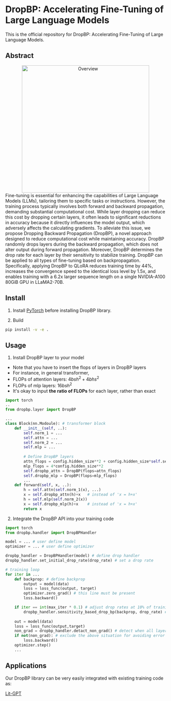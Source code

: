 # DropBP: Accelerating Fine-Tuning of Large Language Models
This is the official repository for DropBP: Accelerating Fine-Tuning of Large Language Models.

## Abstract
<div align="center">
    <img width="400" alt="Overview" src="https://github.com/WooSunghyeon/dropbp/assets/85105077/95bfa537-b4e6-4e84-88b6-a46c550fd39e">
</div>
Fine-tuning is essential for enhancing the capabilities of Large Language Models (LLMs), tailoring them to specific tasks or instructions. However, the training process typically involves both forward and backward propagation, demanding substantial computational cost. While layer dropping can reduce this cost by dropping certain layers, it often leads to significant reductions in accuracy because it directly influences the model output, which adversely affects the calculating gradients. To alleviate this issue, we propose Dropping Backward Propagation (DropBP), a novel approach designed to reduce computational cost while maintaining accuracy. DropBP randomly drops layers during the backward propagation, which does not alter output during forward propagation. Moreover, DropBP determines the drop rate for each layer by their sensitivity to stabilize training. DropBP can be applied to all types of fine-tuning based on backpropagation. Specifically, applying DropBP to QLoRA reduces training time by 44%, increases the convergence speed to the identical loss level by 1.5x, and enables training with a 6.2x larger sequence length on a single NVIDIA-A100 80GiB GPU in LLaMA2-70B.

## Install
1. Install [PyTorch](https://pytorch.org/) before installing DropBP library.

2. Build
```bash
pip install -v -e .
```
## Usage

1. Install DropBP layer to your model
+ Note that you have to insert the flops of layers in DropBP layers
+ For instance, in general transformer,
+ FLOPs of attention layers: $4bsh^2+4bhs^2$
+ FLOPs of mlp layers: $16bsh^2$
+ It's okay to input **the ratio of FLOPs** for each layer, rather than exact

```python
import torch
..
from dropbp.layer import DropBP

...
class Block(nn.Modoule): # transformer block
    def __init__(self, ..):
        self.norm_1 = ...
        self.attn = ...
        self.norm_2 = ...
        self.mlp = ...
        
        # Define DropBP layers
        attn_flops = config.hidden_size**2 + config.hidden_size*self.sequence_length 
        mlp_flops = 4*config.hidden_size**2
        self.dropbp_attn = DropBP(flops=attn_flops)
        self.dropbp_mlp = DropBP(flops=mlp_flops)
        ...
    def forward(self, x, ..):
        h = self.attn(self.norm_1(x), ...)
        x = self.dropbp_attn(h)+x   # instead of 'x = h+x'  
        h = self.mlp(self.norm_2(x))
        x = self.dropbp_mlp(h)+x    # instead of 'x = h+x'    
        return x
```
2. Integrate the DropBP API into your training code
```python
import torch
from dropbp.handler import DropBPHandler

model = ... # user define model
optimizer = ... # user define optimizer

dropbp_handler = DropBPHandler(model) # define drop handler
dropbp_handler.set_initial_drop_rate(drop_rate) # set a drop rate

# training loop
for iter in ...
    def backprop: # define backprop
        output = model(data)
        loss = loss_func(output, target)
        optimizer.zero_grad() # this line must be present
        loss.backward()

    if iter == int(max_iter * 0.1) # adjust drop rates at 10% of training process 
        dropbp_handler.sensitivity_based_drop_bp(backprop, drop_rate) # it automatically adjusts drop rates
    
    out = model(data)
    loss = loss_func(output,target)
    non_grad = dropbp_handler.detact_non_grad() # detect when all layers are dropped
    if not(non_grad): # exclude the above situation for avoiding error
        loss.backward()
    optimizer.step()
    ...
```

## Applications
Our DropBP library can be very easily integrated with existing training code as:

[Lit-GPT](https://github.com/viqpldem/dropbp/tree/main/lit-gpt)
